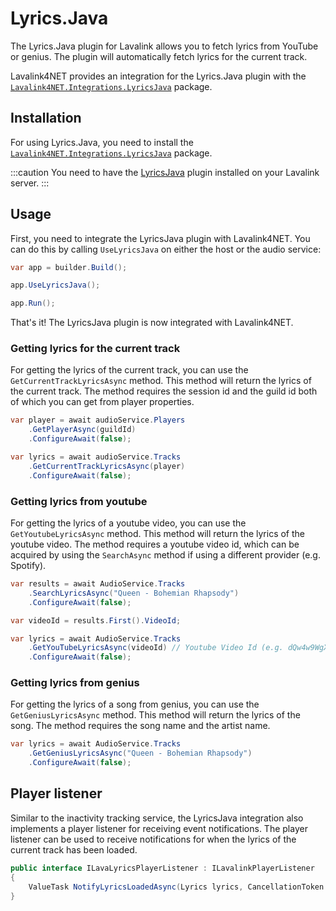 # Lyrics.Java

The Lyrics.Java plugin for Lavalink allows you to fetch lyrics from YouTube or genius. The plugin will automatically fetch lyrics for the current track.

Lavalink4NET provides an integration for the Lyrics.Java plugin with the [`Lavalink4NET.Integrations.LyricsJava`](https://www.nuget.org/packages/Lavalink4NET.Integrations.LyricsJava) package.

## Installation

For using Lyrics.Java, you need to install the [`Lavalink4NET.Integrations.LyricsJava`](https://www.nuget.org/packages/Lavalink4NET.Integrations.LyricsJava) package.

:::caution
You need to have the [LyricsJava](https://github.com/DuncteBot/java-timed-lyrics) plugin installed on your Lavalink server.
:::

## Usage

First, you need to integrate the LyricsJava plugin with Lavalink4NET. You can do this by calling `UseLyricsJava` on either the host or the audio service:

```csharp
var app = builder.Build();

app.UseLyricsJava();

app.Run();
```

That's it! The LyricsJava plugin is now integrated with Lavalink4NET.

### Getting lyrics for the current track

For getting the lyrics of the current track, you can use the `GetCurrentTrackLyricsAsync` method. This method will return the lyrics of the current track. The method requires the session id and the guild id both of which you can get from player properties.

```csharp
var player = await audioService.Players
    .GetPlayerAsync(guildId)
    .ConfigureAwait(false);

var lyrics = await audioService.Tracks
    .GetCurrentTrackLyricsAsync(player)
    .ConfigureAwait(false);
```

### Getting lyrics from youtube

For getting the lyrics of a youtube video, you can use the `GetYoutubeLyricsAsync` method. This method will return the lyrics of the youtube video. The method requires a youtube video id, which can be acquired by using the `SearchAsync` method if using a different provider (e.g. Spotify).

```csharp
var results = await AudioService.Tracks
    .SearchLyricsAsync("Queen - Bohemian Rhapsody")
    .ConfigureAwait(false);

var videoId = results.First().VideoId;

var lyrics = await AudioService.Tracks
    .GetYouTubeLyricsAsync(videoId) // Youtube Video Id (e.g. dQw4w9WgXcQ)
    .ConfigureAwait(false);
```

### Getting lyrics from genius

For getting the lyrics of a song from genius, you can use the `GetGeniusLyricsAsync` method. This method will return the lyrics of the song. The method requires the song name and the artist name.

```csharp
var lyrics = await AudioService.Tracks
    .GetGeniusLyricsAsync("Queen - Bohemian Rhapsody")
    .ConfigureAwait(false);
```

## Player listener

Similar to the inactivity tracking service, the LyricsJava integration also implements a player listener for receiving event notifications. The player listener can be used to receive notifications for when the lyrics of the current track has been loaded.

```csharp
public interface ILavaLyricsPlayerListener : ILavalinkPlayerListener
{
    ValueTask NotifyLyricsLoadedAsync(Lyrics lyrics, CancellationToken cancellationToken = default);
}
```
